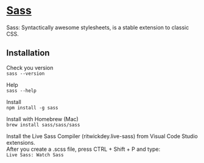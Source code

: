 # [Sass](https://sass-lang.com)
Sass: Syntactically awesome stylesheets, is a stable extension to classic CSS.

## Installation  
Check you version  
`sass --version`  

Help  
`sass --help`  

Install  
`npm install -g sass`  

Install with Homebrew (Mac)  
`brew install sass/sass/sass`  

Install the Live Sass Compiler (ritwickdey.live-sass) from Visual Code Studio extensions.  
After you create a .scss file, press CTRL + Shift + P and type:  
`Live Sass: Watch Sass`  

